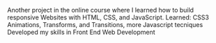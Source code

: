 Another project in the online course where I learned how to build responsive Websites with HTML, CSS, and JavaScript. 
Learned: CSS3 Animations, Transforms, and Transitions, more Javascript tecniques Developed my skills in Front End Web Development
